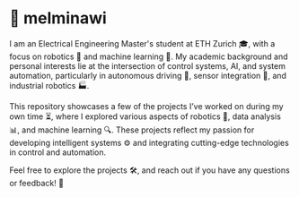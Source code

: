 # 👋 melminawi

I am an Electrical Engineering Master's student at ETH Zurich 🎓, with a focus on robotics 🤖 and machine learning 🧠. My academic background and personal interests lie at the intersection of control systems, AI, and system automation, particularly in autonomous driving 🚗, sensor integration 🔧, and industrial robotics 🏭.

This repository showcases a few of the projects I’ve worked on during my own time ⏳, where I explored various aspects of robotics 🤖, data analysis 📊, and machine learning 🔍. These projects reflect my passion for developing intelligent systems ⚙️ and integrating cutting-edge technologies in control and automation.

Feel free to explore the projects 🛠️, and reach out if you have any questions or feedback! 💬